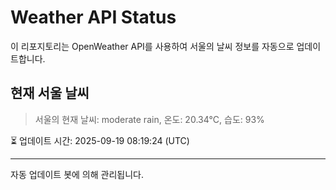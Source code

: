 
# Weather API Status

이 리포지토리는 OpenWeather API를 사용하여 서울의 날씨 정보를 자동으로 업데이트합니다.

## 현재 서울 날씨
> 서울의 현재 날씨: moderate rain, 온도: 20.34°C, 습도: 93%

⏳ 업데이트 시간: 2025-09-19 08:19:24 (UTC)

---
자동 업데이트 봇에 의해 관리됩니다.
